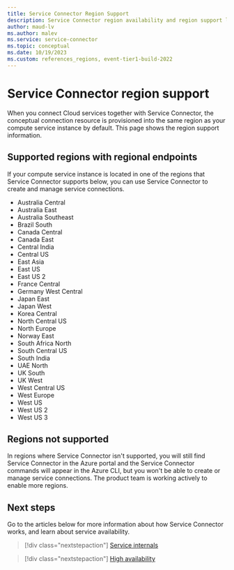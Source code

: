 ```yaml
---
title: Service Connector Region Support
description: Service Connector region availability and region support list
author: maud-lv
ms.author: malev
ms.service: service-connector
ms.topic: conceptual
ms.date: 10/19/2023
ms.custom: references_regions, event-tier1-build-2022
---
```


# Service Connector region support

When you connect Cloud services together with Service Connector, the conceptual connection resource is provisioned into the same region as your compute service instance by default. This page shows the region support information.

## Supported regions with regional endpoints

If your compute service instance is located in one of the regions that Service Connector supports below, you can use Service Connector to create and manage service connections.

- Australia Central
- Australia East
- Australia Southeast
- Brazil South
- Canada Central
- Canada East
- Central India
- Central US
- East Asia
- East US
- East US 2
- France Central
- Germany West Central
- Japan East
- Japan West
- Korea Central
- North Central US
- North Europe
- Norway East
- South Africa North
- South Central US
- South India
- UAE North
- UK South
- UK West
- West Central US
- West Europe
- West US
- West US 2
- West US 3

## Regions not supported

In regions where Service Connector isn't supported, you will still find Service Connector in the Azure portal and the Service Connector commands will appear in the Azure CLI, but you won't be able to create or manage service connections. The product team is working actively to enable more regions.

## Next steps

Go to the articles below for more information about how Service Connector works, and learn about service availability.

> [!div class="nextstepaction"]
> [Service internals](./concept-service-connector-internals.md)

> [!div class="nextstepaction"]
> [High availability](./concept-availability.md)
